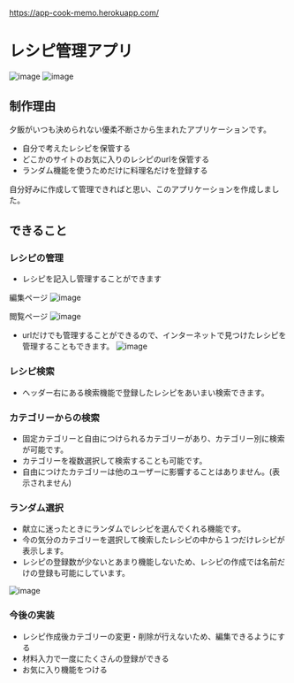 https://app-cook-memo.herokuapp.com/

# レシピ管理アプリ
![image](https://user-images.githubusercontent.com/55653128/70107082-e1548f00-1688-11ea-899b-57ff0995dbc8.png)
![image](https://user-images.githubusercontent.com/55653128/70107530-1c0af700-168a-11ea-9b38-07494209f14f.png)

## 制作理由
夕飯がいつも決められない優柔不断さから生まれたアプリケーションです。
- 自分で考えたレシピを保管する
- どこかのサイトのお気に入りのレシピのurlを保管する
- ランダム機能を使うためだけに料理名だけを登録する

自分好みに作成して管理できればと思い、このアプリケーションを作成しました。

## できること
### レシピの管理
- レシピを記入し管理することができます

編集ページ
![image](https://user-images.githubusercontent.com/55653128/70107568-3644d500-168a-11ea-89c3-9a7d425082a1.png)


閲覧ページ
![image](https://user-images.githubusercontent.com/55653128/70107696-9a679900-168a-11ea-9abd-547f0e549582.png)


- urlだけでも管理することができるので、インターネットで見つけたレシピを管理することもできます。
![image](https://user-images.githubusercontent.com/55653128/70107671-83c14200-168a-11ea-845a-1305563390b7.png)


### レシピ検索
- ヘッダー右にある検索機能で登録したレシピをあいまい検索できます。

### カテゴリーからの検索
- 固定カテゴリーと自由につけられるカテゴリーがあり、カテゴリー別に検索が可能です。
- カテゴリーを複数選択して検索することも可能です。
- 自由につけたカテゴリーは他のユーザーに影響することはありません。(表示されません)

### ランダム選択
- 献立に迷ったときにランダムでレシピを選んでくれる機能です。
- 今の気分のカテゴリーを選択して検索したレシピの中から１つだけレシピが表示します。
- レシピの登録数が少ないとあまり機能しないため、レシピの作成では名前だけの登録も可能にしています。

![image](https://user-images.githubusercontent.com/55653128/70107815-f16d6e00-168a-11ea-995d-2a5c667a1f63.png)


### 今後の実装
- レシピ作成後カテゴリーの変更・削除が行えないため、編集できるようにする
- 材料入力で一度にたくさんの登録ができる
- お気に入り機能をつける
